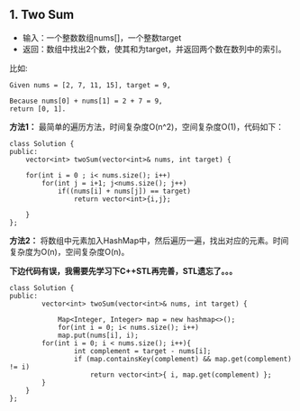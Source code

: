 ## 1. Two Sum

+ 输入：一个整数数组nums[]，一个整数target
+ 返回：数组中找出2个数，使其和为target，并返回两个数在数列中的索引。

比如:

    Given nums = [2, 7, 11, 15], target = 9,

    Because nums[0] + nums[1] = 2 + 7 = 9,
    return [0, 1].

**方法1：**
最简单的遍历方法，时间复杂度O(n^2)，空间复杂度O(1)，代码如下：

	class Solution {
	public:
    	vector<int> twoSum(vector<int>& nums, int target) {
    	
        for(int i = 0 ; i< nums.size(); i++)
            for(int j = i+1; j<nums.size(); j++)
                if((nums[i] + nums[j]) == target)
                    return vector<int>{i,j};
        
    	}
	};

**方法2：**
将数组中元素加入HashMap中，然后遍历一遍，找出对应的元素。时间复杂度为O(n)，空间复杂度O(n)。

**下边代码有误，我需要先学习下C++STL再完善，STL遗忘了。。。**

	class Solution {
	public:
    		vector<int> twoSum(vector<int>& nums, int target) {
    	
	    		Map<Integer, Integer> map = new hashmap<>();
	    		for(int i = 0; i< nums.size(); i++)
				map.put(nums[i], i);
			for(int i = 0; i < nums.size(); i++){
					int complement = target - nums[i];
					if (map.containsKey(complement) && map.get(complement) != i) 	
			    		return vector<int>{ i, map.get(complement) };
			}
		}          
	};
	

	